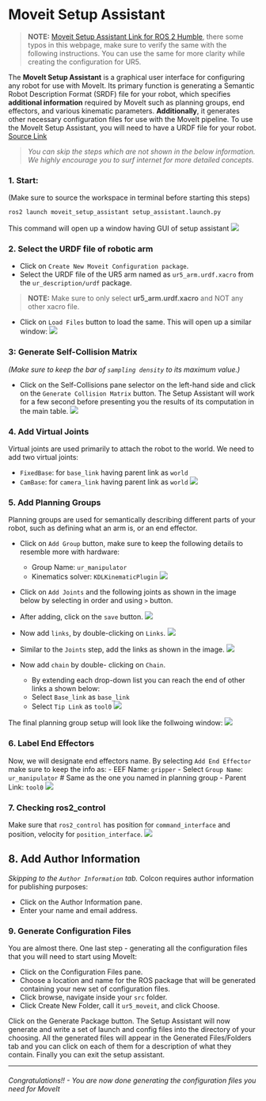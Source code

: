# Moveit Setup Assistant

> **NOTE:** [Moveit Setup Assistant Link for ROS 2 Humble](https://moveit.picknik.ai/humble/doc/examples/setup_assistant/setup_assistant_tutorial.html), there some typos in this webpage, make sure to verify the same with the following instructions. You can use the same for more clarity while creating the configuration for UR5. 


<!-- - MoveIt! Setup Assistant is a pretty handy tool which provides a GUI interface to configure a robotic arm for MoveIt. -->
<!-- - Following walkthrough videos will show you the steps to generate this ROS Package with MoveIt! configured. -->
The **MoveIt Setup Assistant** is a graphical user interface for configuring any robot for use with MoveIt. Its primary function is generating a Semantic Robot Description Format (SRDF) file for your robot, which specifies **additional information** required by MoveIt such as planning groups, end effectors, and various kinematic parameters. **Additionally**, it generates other necessary configuration files for use with the MoveIt pipeline. To use the MoveIt Setup Assistant, you will need to have a URDF file for your robot. [Source Link](https://moveit.picknik.ai/main/doc/examples/setup_assistant/setup_assistant_tutorial.html)

> *You can skip the steps which are not shown in the below information. We highly encourage you to surf internet for more detailed concepts.*

### 1. Start: 
(Make sure to source the workspace in terminal before starting this steps)
```sh
ros2 launch moveit_setup_assistant setup_assistant.launch.py
```
This command will open up a window having GUI of setup assistant
![](./msa_img/1.png)

### 2. Select the URDF file of robotic arm
- Click on `Create New Moveit Configuration package`.
- Select the URDF file of the UR5 arm named as `ur5_arm.urdf.xacro` from the `ur_description/urdf` package. 
> **NOTE:** Make sure to only select **ur5_arm.urdf.xacro** and NOT any other xacro file.
- Click on `Load Files` button to load the same. This will open up a similar window:
![](./msa_img/2.png)

### 3: Generate Self-Collision Matrix
*(Make sure to keep the bar of `sampling density` to its maximum value.)*
- Click on the Self-Collisions pane selector on the left-hand side and click on the `Generate Collision Matrix` button. The Setup Assistant will work for a few second before presenting you the results of its computation in the main table.
![](./msa_img/3.png)

### 4. Add Virtual Joints
Virtual joints are used primarily to attach the robot to the world. We need to add two virtual joints:
- `FixedBase`: for `base_link` having parent link as `world`
- `CamBase`: for `camera_link` having parent link as `world`
![](./msa_img/4.png)

### 5. Add Planning Groups
Planning groups are used for semantically describing different parts of your robot, such as defining what an arm is, or an end effector.
- Click on `Add Group` button, make sure to keep the following details to resemble more with hardware:
    - Group Name: `ur_manipulator`
    - Kinematics solver: `KDLKinematicPlugin`
![](./msa_img/4b.png)

- Click on `Add Joints` and the following joints as shown in the image below by selecting in order and using `>` button.
- After adding, click on the `save` button.
    ![](./msa_img/4c.png)

- Now add `links`, by double-clicking on `Links`.
    ![](./msa_img/4d.png)

- Similar to the `Joints` step, add the links as shown in the image.
    ![](./msa_img/4e.png)

- Now add `chain` by double- clicking on `Chain`.
    - By extending each drop-down list you can reach the end of other links a shown below:
    - Select `Base_link` as `base_link`
    - Select `Tip Link` as `tool0`
    ![](./msa_img/4f.png)

The final planning group setup will look like the follwoing window:
![](./msa_img/5.png)

### 6. Label End Effectors
Now, we will designate end effectors name. By selecting `Add End Effector` make sure to keep the info as:
    - EEF Name: `gripper`
    - Select `Group Name`: `ur_manipulator`  # Same as the one you named in planning group
    - Parent Link: `tool0`
![](./msa_img/6.png)

### 7. Checking ros2_control
Make sure that `ros2_control` has position for `command_interface` and position, velocity for `position_interface`.
![](./msa_img/7.png)

## 8. Add Author Information
*Skipping to the `Author Information` tab.*
Colcon requires author information for publishing purposes:
- Click on the Author Information pane.
- Enter your name and email address.

### 9. Generate Configuration Files
You are almost there. One last step - generating all the configuration files that you will need to start using MoveIt:
- Click on the Configuration Files pane.
- Choose a location and name for the ROS package that will be generated containing your new set of configuration files. 
- Click browse, navigate inside your `src` folder. 
- Click Create New Folder, call it `ur5_moveit`, and click Choose.

Click on the Generate Package button. The Setup Assistant will now generate and write a set of launch and config files into the directory of your choosing. All the generated files will appear in the Generated Files/Folders tab and you can click on each of them for a description of what they contain. Finally you can exit the setup assistant.

---

###### Congratulations!! - You are now done generating the configuration files you need for MoveIt